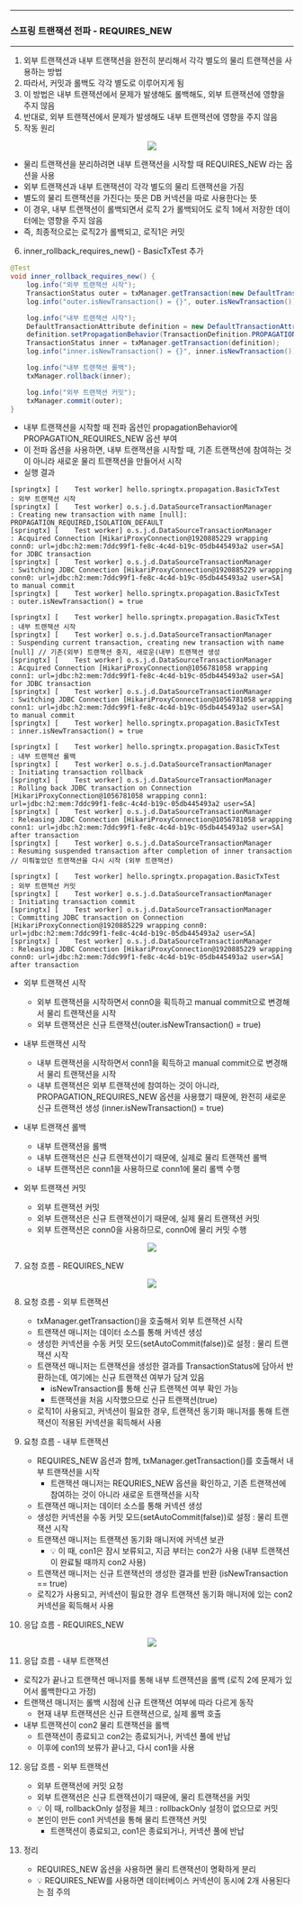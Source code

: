 -----
### 스프링 트랜잭션 전파 - REQUIRES_NEW
-----
1. 외부 트랜잭션과 내부 트랜잭션을 완전히 분리해서 각각 별도의 물리 트랜잭션을 사용하는 방법
2. 따라서, 커밋과 롤백도 각각 별도로 이루어지게 됨
3. 이 방법은 내부 트랜잭션에서 문제가 발생해도 롤백해도, 외부 트랜잭션에 영향을 주지 않음
4. 반대로, 외부 트랜잭션에서 문제가 발생해도 내부 트랜잭션에 영향을 주지 않음
5. 작동 원리
<div align="center">
<img src="https://github.com/user-attachments/assets/844544ce-210f-4255-bade-b14af8e3d509">
</div>

  - 물리 트랜잭션을 분리하려면 내부 트랜잭션을 시작할 때 REQUIRES_NEW 라는 옵션을 사용
  - 외부 트랜잭션과 내부 트랜잭션이 각각 별도의 물리 트랜잭션을 가짐
  - 별도의 물리 트랜잭션을 가진다는 뜻은 DB 커넥션을 따로 사용한다는 뜻
  - 이 경우, 내부 트랜잭션이 롤백되면서 로직 2가 롤백되어도 로직 1에서 저장한 데이터에는 영향을 주지 않음
  - 즉, 최종적으로는 로직2가 롤백되고, 로직1은 커밋

6. inner_rollback_requires_new() - BasicTxTest 추가
```java
@Test
void inner_rollback_requires_new() {
    log.info("외부 트랜잭션 시작");
    TransactionStatus outer = txManager.getTransaction(new DefaultTransactionAttribute());
    log.info("outer.isNewTransaction() = {}", outer.isNewTransaction());

    log.info("내부 트랜잭션 시작");
    DefaultTransactionAttribute definition = new DefaultTransactionAttribute();
    definition.setPropagationBehavior(TransactionDefinition.PROPAGATION_REQUIRES_NEW);
    TransactionStatus inner = txManager.getTransaction(definition);
    log.info("inner.isNewTransaction() = {}", inner.isNewTransaction());

    log.info("내부 트랜잭션 롤백");
    txManager.rollback(inner);

    log.info("외부 트랜잭션 커밋");
    txManager.commit(outer);
}
```
  - 내부 트랜잭션을 시작할 때 전파 옵션인 propagationBehavior에 PROPAGATION_REQUIRES_NEW 옵션 부여
  - 이 전파 옵션을 사용하면, 내부 트랜잭션을 시작할 때, 기존 트랜잭션에 참여하는 것이 아니라 새로운 물리 트랜잭션을 만들어서 시작
  - 실행 결과
```
[springtx] [    Test worker] hello.springtx.propagation.BasicTxTest   : 외부 트랜잭션 시작
[springtx] [    Test worker] o.s.j.d.DataSourceTransactionManager     : Creating new transaction with name [null]: PROPAGATION_REQUIRED,ISOLATION_DEFAULT
[springtx] [    Test worker] o.s.j.d.DataSourceTransactionManager     : Acquired Connection [HikariProxyConnection@1920885229 wrapping conn0: url=jdbc:h2:mem:7ddc99f1-fe8c-4c4d-b19c-05db445493a2 user=SA] for JDBC transaction
[springtx] [    Test worker] o.s.j.d.DataSourceTransactionManager     : Switching JDBC Connection [HikariProxyConnection@1920885229 wrapping conn0: url=jdbc:h2:mem:7ddc99f1-fe8c-4c4d-b19c-05db445493a2 user=SA] to manual commit
[springtx] [    Test worker] hello.springtx.propagation.BasicTxTest   : outer.isNewTransaction() = true

[springtx] [    Test worker] hello.springtx.propagation.BasicTxTest   : 내부 트랜잭션 시작
[springtx] [    Test worker] o.s.j.d.DataSourceTransactionManager     : Suspending current transaction, creating new transaction with name [null] // 기존(외부) 트랜잭션 중지, 새로운(내부) 트랜잭션 생성
[springtx] [    Test worker] o.s.j.d.DataSourceTransactionManager     : Acquired Connection [HikariProxyConnection@1056781058 wrapping conn1: url=jdbc:h2:mem:7ddc99f1-fe8c-4c4d-b19c-05db445493a2 user=SA] for JDBC transaction
[springtx] [    Test worker] o.s.j.d.DataSourceTransactionManager     : Switching JDBC Connection [HikariProxyConnection@1056781058 wrapping conn1: url=jdbc:h2:mem:7ddc99f1-fe8c-4c4d-b19c-05db445493a2 user=SA] to manual commit
[springtx] [    Test worker] hello.springtx.propagation.BasicTxTest   : inner.isNewTransaction() = true

[springtx] [    Test worker] hello.springtx.propagation.BasicTxTest   : 내부 트랜잭션 롤백
[springtx] [    Test worker] o.s.j.d.DataSourceTransactionManager     : Initiating transaction rollback
[springtx] [    Test worker] o.s.j.d.DataSourceTransactionManager     : Rolling back JDBC transaction on Connection [HikariProxyConnection@1056781058 wrapping conn1: url=jdbc:h2:mem:7ddc99f1-fe8c-4c4d-b19c-05db445493a2 user=SA]
[springtx] [    Test worker] o.s.j.d.DataSourceTransactionManager     : Releasing JDBC Connection [HikariProxyConnection@1056781058 wrapping conn1: url=jdbc:h2:mem:7ddc99f1-fe8c-4c4d-b19c-05db445493a2 user=SA] after transaction
[springtx] [    Test worker] o.s.j.d.DataSourceTransactionManager     : Resuming suspended transaction after completion of inner transaction // 미뤄놓았던 트랜잭션을 다시 시작 (외부 트랜잭션)

[springtx] [    Test worker] hello.springtx.propagation.BasicTxTest   : 외부 트랜잭션 커밋
[springtx] [    Test worker] o.s.j.d.DataSourceTransactionManager     : Initiating transaction commit
[springtx] [    Test worker] o.s.j.d.DataSourceTransactionManager     : Committing JDBC transaction on Connection [HikariProxyConnection@1920885229 wrapping conn0: url=jdbc:h2:mem:7ddc99f1-fe8c-4c4d-b19c-05db445493a2 user=SA]
[springtx] [    Test worker] o.s.j.d.DataSourceTransactionManager     : Releasing JDBC Connection [HikariProxyConnection@1920885229 wrapping conn0: url=jdbc:h2:mem:7ddc99f1-fe8c-4c4d-b19c-05db445493a2 user=SA] after transaction
```
  - 외부 트랜잭션 시작
    + 외부 트랜잭션을 시작하면서 conn0을 획득하고 manual commit으로 변경해서 물리 트랜잭션을 시작
    + 외부 트랜잭션은 신규 트랜잭션(outer.isNewTransaction() = true)
   
  - 내부 트랜잭션 시작
    + 내부 트랜잭션을 시작하면서 conn1을 획득하고 manual commit으로 변경해서 물리 트랜잭션을 시작
    + 내부 트랜잭션은 외부 트랜잭션에 참여하는 것이 아니라, PROPAGATION_REQUIRES_NEW 옵션을 사용했기 때문에, 완전히 새로운 신규 트랜잭션 생성 (inner.isNewTransaction() = true)

  - 내부 트랜잭션 롤백
    + 내부 트랜잭션을 롤백
    + 내부 트랜잭션은 신규 트랜잭션이기 때문에, 실제로 물리 트랜잭션 롤백
    + 내부 트랜잭션은 conn1을 사용하므로 conn1에 물리 롤백 수행

  - 외부 트랜잭션 커밋
    + 외부 트랜잭션 커밋
    + 외부 트랜잭션은 신규 트랜잭션이기 때문에, 실제 물리 트랜잭션 커밋
    + 외부 트랜잭션은 conn0을 사용하므로, conn0에 물리 커밋 수행

<div align="center">
<img src="https://github.com/user-attachments/assets/d819b0f0-7ad1-4e18-a6e5-210e9f178075">
</div>

7. 요청 흐름 - REQUIRES_NEW
<div align="center">
<img src="https://github.com/user-attachments/assets/f3c955c1-d059-48e4-a7fb-e70ebbf4d06a">
</div>

8. 요청 흐름 - 외부 트랜잭션
   - txManager.getTransaction()을 호출해서 외부 트랜잭션 시작
   - 트랜잭션 매니저는 데이터 소스를 통해 커넥션 생성
   - 생성한 커넥션을 수동 커밋 모드(setAutoCommit(false))로 설정 : 물리 트랜잭션 시작
   - 트랜잭션 매니저는 트랜잭션을 생성한 결과를 TransactionStatus에 담아서 반환하는데, 여기에는 신규 트랜잭션 여부가 담겨 있음
     + isNewTransaction를 통해 신규 트랜잭션 여부 확인 가능
     + 트랜잭션을 처음 시작했으므로 신규 트랜잭션(true)
   - 로직1이 사용되고, 커넥션이 필요한 경우, 트랜잭션 동기화 매니저를 통해 트랜잭션이 적용된 커넥션을 획득해서 사용
  
9. 요청 흐름 - 내부 트랜잭션
   - REQUIRES_NEW 옵션과 함께, txManager.getTransaction()를 호출해서 내부 트랜잭션을 시작
     + 트랜잭션 매니저는 REQURIES_NEW 옵션을 확인하고, 기존 트랜잭션에 참여하는 것이 아니라 새로운 트랜잭션을 시작
   - 트랜잭션 매니저는 데이터 소스를 통해 커넥션 생성
   - 생성한 커넥션을 수동 커밋 모드(setAutoCommit(false))로 설정 : 물리 트랜잭션 시작
   - 트랜잭션 매니저는 트랜잭션 동기화 매니저에 커넥션 보관
     + 💡 이 때, con1은 잠시 보류되고, 지금 부터는 con2가 사용 (내부 트랜잭션이 완료될 때까지 con2 사용)
   - 트랜잭션 매니저는 신규 트랜잭션의 생성한 결과를 반환 (isNewTransaction == true)
   - 로직2가 사용되고, 커넥션이 필요한 경우 트랜잭션 동기화 매니저에 있는 con2 커넥션을 획득해서 사용

10. 응답 흐름 - REQUIRES_NEW
<div align="center">
<img src="https://github.com/user-attachments/assets/00fdf588-100e-4168-8ed3-08f22875118e">
</div>

11. 응답 흐름 - 내부 트랜잭션
   - 로직2가 끝나고 트랜잭션 매니저를 통해 내부 트랜잭션을 롤백 (로직 2에 문제가 있어서 롤백한다고 가정)
   - 트랜잭션 매니저는 롤백 시점에 신규 트랜잭션 여부에 따라 다르게 동작
     + 현재 내부 트랜잭션은 신규 트랜잭션으로, 실제 롤백 호출
   - 내부 트랜잭션이 con2 물리 트랜잭션을 롤백
     + 트랜잭션이 종료되고 con2는 종료되거나, 커넥션 풀에 반납
     + 이후에 con1의 보류가 끝나고, 다시 con1을 사용

12. 응답 흐름 - 외부 트랜잭션
    - 외부 트랜잭션에 커밋 요청
    - 외부 트랜잭션은 신규 트랜잭션이기 때문에, 물리 트랜잭션을 커밋
    - 💡 이 때, rollbackOnly 설정을 체크 : rollbackOnly 설정이 없으므로 커밋
    - 본인이 만든 con1 커넥션을 통해 물리 트랜잭션 커밋
      + 트랜잭션이 종료되고, con1은 종료되거나, 커넥션 풀에 반납

13. 정리
    - REQUIRES_NEW 옵션을 사용하면 물리 트랜잭션이 명확하게 분리
    - 💡 REQUIRES_NEW를 사용하면 데이터베이스 커넥션이 동시에 2개 사용된다는 점 주의
